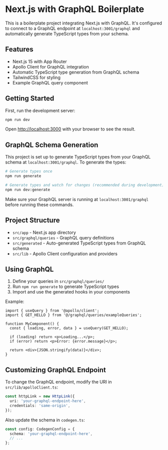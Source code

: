 # Next.js with GraphQL Boilerplate

This is a boilerplate project integrating Next.js with GraphQL. It's configured to connect to a GraphQL endpoint at `localhost:3001/graphql` and automatically generate TypeScript types from your schema.

## Features

- Next.js 15 with App Router
- Apollo Client for GraphQL integration
- Automatic TypeScript type generation from GraphQL schema
- TailwindCSS for styling
- Example GraphQL query component

## Getting Started

First, run the development server:

```bash
npm run dev
```

Open [http://localhost:3000](http://localhost:3000) with your browser to see the result.

## GraphQL Schema Generation

This project is set up to generate TypeScript types from your GraphQL schema at `localhost:3001/graphql`. To generate the types:

```bash
# Generate types once
npm run generate

# Generate types and watch for changes (recommended during development)
npm run dev:generate
```

Make sure your GraphQL server is running at `localhost:3001/graphql` before running these commands.

## Project Structure

- `src/app` - Next.js app directory
- `src/graphql/queries` - GraphQL query definitions
- `src/generated` - Auto-generated TypeScript types from GraphQL schema
- `src/lib` - Apollo Client configuration and providers

## Using GraphQL

1. Define your queries in `src/graphql/queries/`
2. Run `npm run generate` to generate TypeScript types
3. Import and use the generated hooks in your components

Example:

```tsx
import { useQuery } from '@apollo/client';
import { GET_HELLO } from '@/graphql/queries/exampleQueries';

function MyComponent() {
  const { loading, error, data } = useQuery(GET_HELLO);

  if (loading) return <p>Loading...</p>;
  if (error) return <p>Error: {error.message}</p>;

  return <div>{JSON.stringify(data)}</div>;
}
```

## Customizing GraphQL Endpoint

To change the GraphQL endpoint, modify the URI in `src/lib/apolloClient.ts`:

```ts
const httpLink = new HttpLink({
  uri: 'your-graphql-endpoint-here',
  credentials: 'same-origin',
});
```

Also update the schema in `codegen.ts`:

```ts
const config: CodegenConfig = {
  schema: 'your-graphql-endpoint-here',
  // ...
};
```
